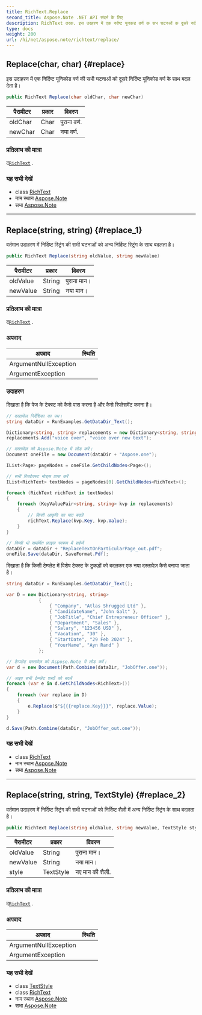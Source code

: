 ```yaml
---
title: RichText.Replace
second_title: Aspose.Note .NET API संदर्भ के लिए
description: RichText तरक. इस उदहरण में एक नर्दष्ट यूनकड वर्ण क सभ घटनओं क दूसरे नर्दष्ट यूनकड वर्ण के सथ बदल देत है
type: docs
weight: 200
url: /hi/net/aspose.note/richtext/replace/
---
```

## Replace(char, char) {#replace}

इस उदाहरण में एक निर्दिष्ट यूनिकोड वर्ण की सभी घटनाओं को दूसरे निर्दिष्ट यूनिकोड वर्ण के साथ बदल देता है।

```csharp
public RichText Replace(char oldChar, char newChar)
```

| पैरामीटर | प्रकार | विवरण |
| --- | --- | --- |
| oldChar | Char | पुराना वर्ण. |
| newChar | Char | नया वर्ण. |

### प्रतिलाभ की मात्रा

द[`RichText`](../) .

### यह सभी देखें

* class [RichText](../)
* नाम स्थान [Aspose.Note](../../richtext/)
* सभा [Aspose.Note](../../../)

---

## Replace(string, string) {#replace_1}

वर्तमान उदाहरण में निर्दिष्ट स्ट्रिंग की सभी घटनाओं को अन्य निर्दिष्ट स्ट्रिंग के साथ बदलता है।

```csharp
public RichText Replace(string oldValue, string newValue)
```

| पैरामीटर | प्रकार | विवरण |
| --- | --- | --- |
| oldValue | String | पुराना मान। |
| newValue | String | नया मान। |

### प्रतिलाभ की मात्रा

द[`RichText`](../) .

### अपवाद

| अपवाद | स्थिति |
| --- | --- |
| ArgumentNullException |  |
| ArgumentException |  |

### उदाहरण

दिखाता है कि पेज के टेक्स्ट को कैसे पास करना है और कैसे रिप्लेसमेंट करना है।

```csharp
// दस्तावेज़ निर्देशिका का पथ।
string dataDir = RunExamples.GetDataDir_Text();

Dictionary<string, string> replacements = new Dictionary<string, string>();
replacements.Add("voice over", "voice over new text");

// दस्तावेज़ को Aspose.Note में लोड करें।
Document oneFile = new Document(dataDir + "Aspose.one");

IList<Page> pageNodes = oneFile.GetChildNodes<Page>();

// सभी रिचटेक्स्ट नोड्स प्राप्त करें
IList<RichText> textNodes = pageNodes[0].GetChildNodes<RichText>();

foreach (RichText richText in textNodes)
{
    foreach (KeyValuePair<string, string> kvp in replacements)
    {
        // किसी आकृति का पाठ बदलें
        richText.Replace(kvp.Key, kvp.Value);
    }
}

// किसी भी समर्थित फ़ाइल स्वरूप में सहेजें
dataDir = dataDir + "ReplaceTextOnParticularPage_out.pdf";
oneFile.Save(dataDir, SaveFormat.Pdf);
```

दिखाता है कि किसी टेम्प्लेट में विशेष टेक्स्ट के टुकड़ों को बदलकर एक नया दस्तावेज़ कैसे बनाया जाता है।

```csharp
string dataDir = RunExamples.GetDataDir_Text();

var D = new Dictionary<string, string>
            {
                { "Company", "Atlas Shrugged Ltd" },
                { "CandidateName", "John Galt" },
                { "JobTitle", "Chief Entrepreneur Officer" },
                { "Department", "Sales" },
                { "Salary", "123456 USD" },
                { "Vacation", "30" },
                { "StartDate", "29 Feb 2024" },
                { "YourName", "Ayn Rand" }
            };

// टेम्पलेट दस्तावेज़ को Aspose.Note में लोड करें।
var d = new Document(Path.Combine(dataDir, "JobOffer.one"));

// आइए सभी टेम्प्लेट शब्दों को बदलें
foreach (var e in d.GetChildNodes<RichText>())
{
    foreach (var replace in D)
    {
        e.Replace($"${{{replace.Key}}}", replace.Value);
    }
}

d.Save(Path.Combine(dataDir, "JobOffer_out.one"));
```

### यह सभी देखें

* class [RichText](../)
* नाम स्थान [Aspose.Note](../../richtext/)
* सभा [Aspose.Note](../../../)

---

## Replace(string, string, TextStyle) {#replace_2}

वर्तमान उदाहरण में निर्दिष्ट स्ट्रिंग की सभी घटनाओं को निर्दिष्ट शैली में अन्य निर्दिष्ट स्ट्रिंग के साथ बदलता है।

```csharp
public RichText Replace(string oldValue, string newValue, TextStyle style)
```

| पैरामीटर | प्रकार | विवरण |
| --- | --- | --- |
| oldValue | String | पुराना मान। |
| newValue | String | नया मान। |
| style | TextStyle | नए मान की शैली. |

### प्रतिलाभ की मात्रा

द[`RichText`](../) .

### अपवाद

| अपवाद | स्थिति |
| --- | --- |
| ArgumentNullException |  |
| ArgumentException |  |

### यह सभी देखें

* class [TextStyle](../../textstyle/)
* class [RichText](../)
* नाम स्थान [Aspose.Note](../../richtext/)
* सभा [Aspose.Note](../../../)


